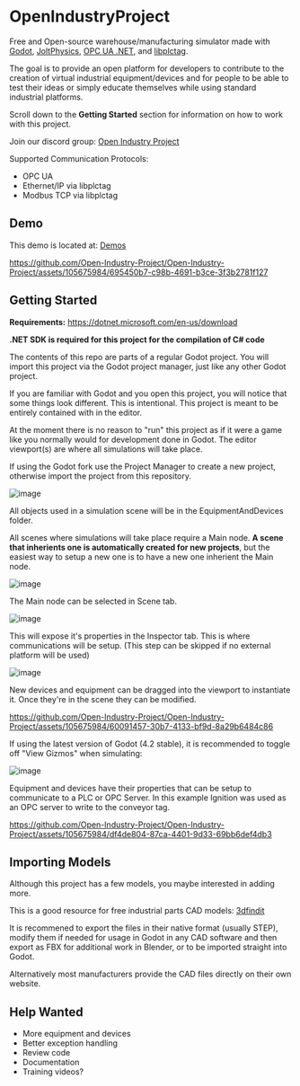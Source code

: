 # OpenIndustryProject

Free and Open-source warehouse/manufacturing simulator made with [Godot](https://github.com/godotengine), [JoltPhysics](https://github.com/jrouwe/JoltPhysics), [OPC UA .NET](https://github.com/OPCFoundation/UA-.NETStandard), and [libplctag](https://github.com/libplctag/libplctag). 

The goal is to provide an open platform for developers to contribute to the creation of virtual industrial equipment/devices and for people to be able to test their ideas or simply educate themselves while using standard industrial platforms.

Scroll down to the **Getting Started** section for information on how to work with this project. 

Join our discord group: [Open Industry Project](https://discord.gg/ACRPr6sBpH)

Supported Communication Protocols:

- OPC UA 
- Ethernet/IP via libplctag
- Modbus TCP via libplctag

## Demo

This demo is located at: [Demos](https://github.com/Open-Industry-Project/Demos)

https://github.com/Open-Industry-Project/Open-Industry-Project/assets/105675984/695450b7-c98b-4691-b3ce-3f3b2781f127

## Getting Started

**Requirements:** https://dotnet.microsoft.com/en-us/download

**.NET SDK is required for this project for the compilation of C# code**

The contents of this repo are parts of a regular Godot project. You will import this project via the Godot project manager, just like any other Godot project.

If you are familiar with Godot and you open this project, you will notice that some things look different. This is intentional. This project is meant to be entirely contained with in the editor.

At the moment there is no reason to "run" this project as if it were a game like you normally would for development done in Godot. The editor viewport(s) are where all simulations will take place.

If using the Godot fork use the Project Manager to create a new project, otherwise import the project from this repository. 

![image](https://github.com/Open-Industry-Project/Open-Industry-Project/assets/105675984/c38f96b0-b3ac-4f37-93c6-b9fe835bace5)

All objects used in a simulation scene will be in the EquipmentAndDevices folder.

All scenes where simulations will take place require a Main node. **A scene that inherients one is automatically created for new projects**, but the easiest way to setup a new one is to have a new one inherient the Main node.

![image](https://github.com/Open-Industry-Project/Open-Industry-Project/assets/105675984/e12543b5-5ea5-4258-b013-fcabc3cd88c8)

The Main node can be selected in Scene tab.

![image](https://github.com/Open-Industry-Project/Open-Industry-Project/assets/105675984/3198dcb5-9b5d-4966-98c9-618781f576e4)

This will expose it's properties in the Inspector tab. This is where communications will be setup. (This step can be skipped if no external platform will be used) 

![image](https://github.com/Open-Industry-Project/Open-Industry-Project/assets/105675984/9452d3af-bea6-47f1-a30b-d2f546d651ff)

New devices and equipment can be dragged into the viewport to instantiate it. Once they're in the scene they can be modified. 

https://github.com/Open-Industry-Project/Open-Industry-Project/assets/105675984/60091457-30b7-4133-bf9d-8a29b6484c86

If using the latest version of Godot (4.2 stable), it is recommended to toggle off "View Gizmos" when simulating:

![image](https://github.com/Open-Industry-Project/Open-Industry-Project/assets/105675984/ef2f5b0b-d65a-4018-8277-c87a2646a00b)

Equipment and devices have their properties that can be setup to communicate to a PLC or OPC Server. In this example Ignition was used as an OPC server to write to the conveyor tag.

https://github.com/Open-Industry-Project/Open-Industry-Project/assets/105675984/df4de804-87ca-4401-9d33-69bb6def4db3

## Importing Models

Although this project has a few models, you maybe interested in adding more. 

This is a good resource for free industrial parts CAD models: [3dfindit](https://www.3dfindit.com/en/)

It is recommened to export the files in their native format (usually STEP), modify them if needed for usage in Godot in any CAD software and then export as FBX for additional work in Blender, or to be imported straight into Godot. 

Alternatively most manufacturers provide the CAD files directly on their own website. 

## Help Wanted

- More equipment and devices
- Better exception handling
- Review code
- Documentation
- Training videos?


